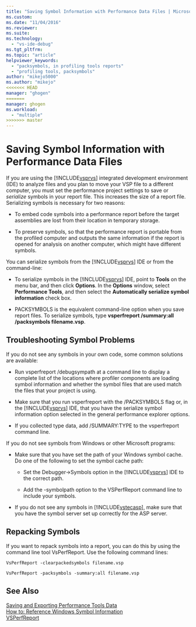 ```yaml
---
title: "Saving Symbol Information with Performance Data Files | Microsoft Docs"
ms.custom:
ms.date: "11/04/2016"
ms.reviewer:
ms.suite:
ms.technology: 
  - "vs-ide-debug"
ms.tgt_pltfrm:
ms.topic: "article"
helpviewer_keywords: 
  - "packsymbols, in profiling tools reports"
  - "profiling tools, packsymbols"
author: "mikejo5000"
ms.author: "mikejo"
<<<<<<< HEAD
manager: "ghogen"
=======
manager: ghogen
ms.workload: 
  - "multiple"
>>>>>>> master
---
```

# Saving Symbol Information with Performance Data Files

If you are using the [!INCLUDE[vsprvs](../code-quality/includes/vsprvs_md.md)] integrated development environment (IDE) to analyze files and you plan to move your VSP file to a different computer, you must set the performance project settings to save or *serialize* symbols in your report file. This increases the size of a report file. Serializing symbols is necessary for two reasons:  

- To embed code symbols into a performance report before the target assemblies are lost from their location in temporary storage.

- To preserve symbols, so that the performance report is portable from the profiled computer and outputs the same information if the report is opened for analysis on another computer, which might have different symbols.

You can serialize symbols from the [!INCLUDE[vsprvs](../code-quality/includes/vsprvs_md.md)] IDE or from the command-line:

- To serialize symbols in the [!INCLUDE[vsprvs](../code-quality/includes/vsprvs_md.md)] IDE, point to **Tools** on the menu bar, and then click **Options**. In the **Options** window, select **Performance Tools**, and then select the **Automatically serialize symbol information** check box.

- PACKSYMBOLS is the equivalent command-line option when you save report files. To serialize symbols, type **vsperfreport /summary:all /packsymbols filename.vsp**.

## Troubleshooting Symbol Problems

If you do not see any symbols in your own code, some common solutions are available:  

- Run vsperfreport /debugsympath at a command line to display a complete list of the locations where profiler components are loading symbol information and whether the symbol files that are used match the files that your project is using.

- Make sure that you run vsperfreport with the /PACKSYMBOLS flag or, in the [!INCLUDE[vsprvs](../code-quality/includes/vsprvs_md.md)] IDE, that you have the serialize symbol information option selected in the general performance explorer options.

- If you collected type data, add /SUMMARY:TYPE to the vsperfreport command line.

If you do not see symbols from Windows or other Microsoft programs:

- Make sure that you have set the path of your Windows symbol cache. Do one of the following to set the symbol cache path:

  - Set the Debugger->Symbols option in the [!INCLUDE[vsprvs](../code-quality/includes/vsprvs_md.md)] IDE to the correct path.

  - Add the -symbolpath option to the VSPerfReport command line to include your symbols.

- If you do not see any symbols in [!INCLUDE[vstecasp](../code-quality/includes/vstecasp_md.md)], make sure that you have the symbol server set up correctly for the ASP server.

## Repacking Symbols

If you want to repack symbols into a report, you can do this by using the command line tool VsPerfReport. Use the following command lines:

    VsPerfReport -clearpackedsymbols filename.vsp

    VsPerfReport -packsymbols -summary:all filename.vsp

## See Also

[Saving and Exporting Performance Tools Data](../profiling/saving-and-exporting-performance-tools-data.md)   
[How to: Reference Windows Symbol Information](../profiling/how-to-reference-windows-symbol-information.md)   
[VSPerfReport](../profiling/vsperfreport.md)